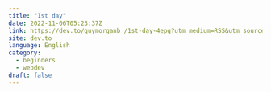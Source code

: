 ```yaml
---
title: "1st day"
date: 2022-11-06T05:23:37Z
link: https://dev.to/guymorganb_/1st-day-4epg?utm_medium=RSS&utm_source=news.12bit.vn
site: dev.to
language: English
category:
  - beginners
  - webdev
draft: false
---
```

